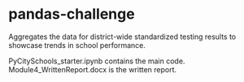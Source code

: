 # pandas-challenge

Aggregates the data for district-wide standardized testing results to showcase trends in school performance.

PyCitySchools_starter.ipynb contains the main code. Module4_WrittenReport.docx is the written report.
